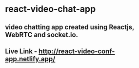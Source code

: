 # react-video-chat-app

## video chatting app created using Reactjs, WebRTC and socket.io.

## Live Link - http://react-video-conf-app.netlify.app/
